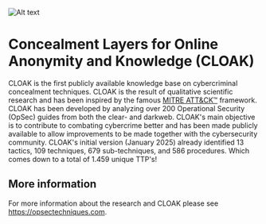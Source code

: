 ![Alt text](https://github.com/Mickinthemiddle/CLOAK/blob/main/CLOAK2.png)
# Concealment Layers for Online Anonymity and Knowledge (CLOAK)
CLOAK is the first publicly available knowledge base on cybercriminal concealment techniques. CLOAK is the result of qualitative scientific research and has been inspired by the famous [MITRE ATT&CK™](https://attack.mitre.org) framework. CLOAK has been developed by analyzing over 200 Operational Security (OpSec) guides from both the clear- and darkweb. CLOAK's main objective is to contribute to combating cybercrime better and has been made publicly available to allow improvements to be made together with the cybersecurity community. CLOAK's initial version (January 2025) already identified 13 tactics, 109 techniques, 679 sub-techniques, and 586 procedures. Which comes down to a total of 1.459 unique TTP's! 

## More information
For more information about the research and CLOAK please see https://opsectechniques.com.  
